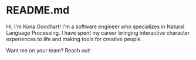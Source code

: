 # README.md

Hi, I'm Kona Goodhart! I'm a software engineer who specializes in Natural Language Processing. I have spent my career bringing interactive character experiences to life and making tools for creative people. 

Want me on your team? Reach out!
